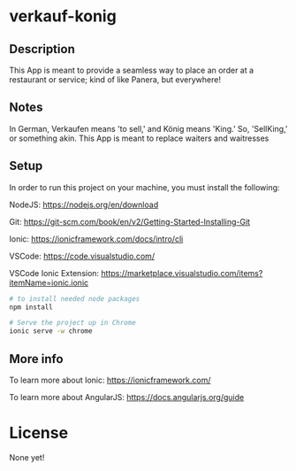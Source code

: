 # verkauf-konig
## Description
This App is meant to provide a seamless way to place an order at a restaurant or service; kind of like Panera, but everywhere!
## Notes
In German, Verkaufen means 'to sell,' and König means 'King.' So, 'SellKing,' or something akin.
This App is meant to replace waiters and waitresses 
## Setup
In order to run this project on your machine, you must install the following:

NodeJS: https://nodejs.org/en/download

Git: https://git-scm.com/book/en/v2/Getting-Started-Installing-Git

Ionic: https://ionicframework.com/docs/intro/cli

VSCode: https://code.visualstudio.com/

VSCode Ionic Extension: https://marketplace.visualstudio.com/items?itemName=ionic.ionic

~~~bash
# to install needed node packages
npm install

# Serve the project up in Chrome
ionic serve -w chrome
~~~

## More info
To learn more about Ionic: https://ionicframework.com/

To learn more about AngularJS: https://docs.angularjs.org/guide

# License
None yet!